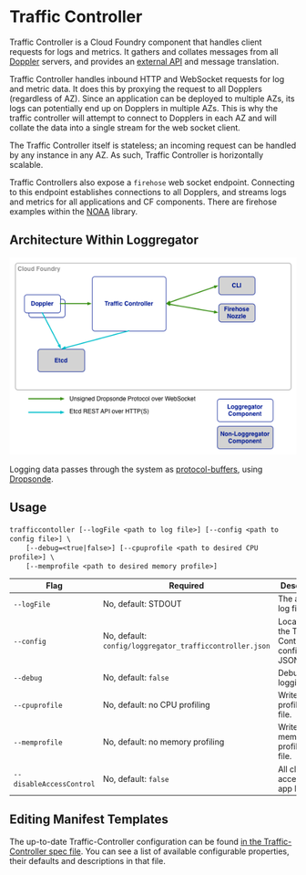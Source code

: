 # Traffic Controller

Traffic Controller is a Cloud Foundry component that handles client requests for logs and metrics. It gathers and collates messages from all [Doppler](../doppler) servers, and provides an [external API](https://github.com/cloudfoundry/noaa) and message translation.

Traffic Controller handles inbound HTTP and WebSocket requests for log and metric data. It does this by proxying the request to all Dopplers (regardless of AZ). Since an application can be deployed to multiple AZs, its logs can potentially end up on Dopplers in multiple AZs. This is why the traffic controller will attempt to connect to Dopplers in each AZ and will collate the data into a single stream for the web socket client.

The Traffic Controller itself is stateless; an incoming request can be handled by any instance in any AZ. As such, Traffic Controller is horizontally scalable.

Traffic Controllers also expose a ```firehose``` web socket endpoint. Connecting to this endpoint establishes connections to all Dopplers, and streams logs and metrics for all applications and CF components. There are firehose examples within the [NOAA](https://github.com/cloudfoundry/noaa) library.

## Architecture Within Loggregator

![Loggregator Diagram](../../docs/trafficcontroller.png)

Logging data passes through the system as [protocol-buffers](https://github.com/google/protobuf), using [Dropsonde](https://github.com/cloudfoundry/dropsonde).


## Usage
```
trafficcontoller [--logFile <path to log file>] [--config <path to config file>] \
    [--debug=<true|false>] [--cpuprofile <path to desired CPU profile>] \
    [--memprofile <path to desired memory profile>]
```

| Flag               | Required                               | Description                                     |
|--------------------|----------------------------------------|-------------------------------------------------|
| ```--logFile```    | No, default: STDOUT                    | The agent log file.                             |
| ```--config``` | No, default: ```config/loggregator_trafficcontroller.json``` | Location of the Traffic Controller configuration JSON file. |
| ```--debug```      | No, default: ```false```               | Debug logging                                   |
| ```--cpuprofile``` | No, default: no CPU profiling          | Write CPU profile to a file.                    |
| ```--memprofile``` | No, default: no memory profiling       | Write memory profile to a file.                 |
| ```--disableAccessControl``` | No, default: ```false```     | All clients' access to app logs                 |

## Editing Manifest Templates
The up-to-date Traffic-Controller configuration can be found [in the Traffic-Controller spec file](../../bosh/jobs/loggregator_trafficcontroller/spec). You can see a list of available configurable properties, their defaults and descriptions in that file. 
